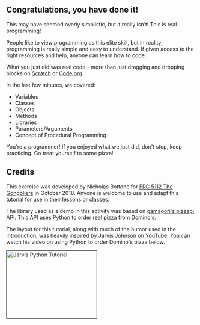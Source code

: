 ## Congratulations, you have done it!

This may have seemed overly simplistic, but it really isn’t!  This is real programming!

People like to view programming as this elite skill, but in reality, programming is really simple and easy to understand.  If given access to the right resources and help, anyone can learn how to code.

What you just did was real code - more than just dragging and dropping blocks on [Scratch](scratch.mit.edu) or [Code.org](code.org).

In the last few minutes, we covered:
* Variables
* Classes
* Objects
* Methods
* Libraries
* Parameters/Arguments
* Concept of Procedural Programming

You're a programmer!  If you enjoyed what we just did, don't stop, keep practicing.  Go treat yourself to some pizza!

## Credits
This exercise was developed by Nicholas Bottone for [FRC 5112 The Gongoliers](thegongoliers.com) in October 2018.  Anyone is welcome to use and adapt this tutorial for use in their lessons or classes.

The library used as a demo in this activity was based on [gamagori's pizzapi API](https://github.com/gamagori/pizzapi).  This API uses Python to order real pizza from Domino's.

The layout for this tutorial, along with much of the humor used in the introduction, was heavily inspired by Jarvis Johnson on YouTube.  You can watch his video on using Python to order Domino's pizza below.

<a href="https://www.youtube.com/watch?feature=player_embedded&v=Nxu6GlDleqA
" target="_blank"><img src="https://img.youtube.com/vi/Nxu6GlDleqA/0.jpg" 
alt="Jarvis Python Tutorial" width="240" height="180" border="1" /></a>